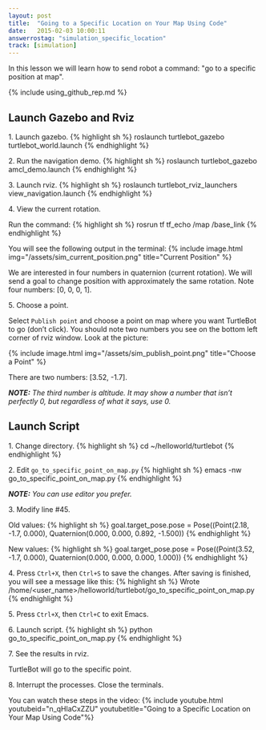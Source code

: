 ```yaml
---
layout: post
title:  "Going to a Specific Location on Your Map Using Code"
date:   2015-02-03 10:00:11
answerrostag: "simulation_specific_location"
track: [simulation]
---
```


In this lesson we will learn how to send robot a command: "go to a specific position at map".

{% include using_github_rep.md %}

## Launch Gazebo and Rviz

1\. Launch gazebo.
{% highlight sh %}
roslaunch turtlebot_gazebo turtlebot_world.launch
{% endhighlight %}

2\. Run the navigation demo.
{% highlight sh %}
roslaunch turtlebot_gazebo amcl_demo.launch
{% endhighlight %}

3\. Launch rviz.
{% highlight sh %}
roslaunch turtlebot_rviz_launchers view_navigation.launch
{% endhighlight %}

4\. View the current rotation.

Run the command:
{% highlight sh %}
rosrun tf tf_echo /map /base_link
{% endhighlight %}

You will see the following output in the terminal:
{% include image.html img="/assets/sim_current_position.png" title="Current Position" %}

We are interested in four numbers in quaternion (current rotation). We will send a goal to change position with approximately the same rotation. Note four numbers: [0, 0, 0, 1].

5\. Choose a point.

Select `Publish point` and choose a point on map where you want TurtleBot to go (don’t click). You should note two numbers you see on the bottom left corner of rviz window. Look at the picture:

{% include image.html img="/assets/sim_publish_point.png" title="Choose a Point" %}

There are two numbers: [3.52, -1.7].

***NOTE:*** *The third number is altitude. It may show a number that isn’t perfectly 0, but regardless of what it says, use 0.*

## Launch Script

1\. Change directory.
{% highlight sh %}
cd ~/helloworld/turtlebot
{% endhighlight %}

2\. Edit `go_to_specific_point_on_map.py`
{% highlight sh %}
emacs -nw go_to_specific_point_on_map.py
{% endhighlight %}

***NOTE:*** *You can use editor you prefer.*

3\. Modify line \#45.

Old values:
{% highlight sh %}
goal.target_pose.pose = Pose((Point(2.18, -1.7, 0.000), Quaternion(0.000, 0.000, 0.892, -1.500))
{% endhighlight %}

New values:
{% highlight sh %}
goal.target_pose.pose = Pose((Point(3.52, -1.7, 0.000), Quaternion(0.000, 0.000, 0.000, 1.000))
{% endhighlight %}

4\. Press `Ctrl+X`, then `Ctrl+S` to save the changes. After saving is finished, you will see a message like this:
{% highlight sh %}
Wrote /home/<user_name>/helloworld/turtlebot/go_to_specific_point_on_map.py
{% endhighlight %}

5\. Press `Ctrl+X`, then `Ctrl+C` to exit Emacs.

6\. Launch script.
{% highlight sh %}
python go_to_specific_point_on_map.py
{% endhighlight %}

7\. See the results in rviz.

TurtleBot will go to the specific point.

8\. Interrupt the processes. Close the terminals.

You can watch these steps in the video:
{% include youtube.html youtubeid="n_qHlaCxZZU" youtubetitle="Going to a Specific Location on Your Map Using Code"%}

